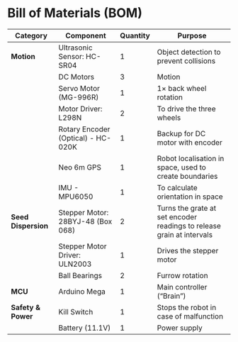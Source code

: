 # Bill of Materials (BOM)

| Category        | Component                          | Quantity | Purpose                                                                 |
|-----------------|------------------------------------|----------|-------------------------------------------------------------------------|
| **Motion**      | Ultrasonic Sensor: HC-SR04         | 1        | Object detection to prevent collisions                         |
|                 | DC Motors            | 3        | Motion                                                                  |
|                 | Servo Motor (MG-996R)              | 1        | 1× back wheel rotation                                                  |
|                 | Motor Driver: L298N                | 2        | To drive the three wheels                                               |
|                 | Rotary Encoder (Optical) - HC-020K | 1        | Backup for DC motor with encoder                                        |
|                 | Neo 6m GPS                         | 1        | Robot localisation in space, used to create boundaries                  |
|                 | IMU - MPU6050                      | 1        | To calculate orientation in space                                       |
| **Seed Dispersion** | Stepper Motor: 28BYJ-48 (Box 068) | 2     | Turns the grate at set encoder readings to release grain at intervals   |
|                 | Stepper Motor Driver: ULN2003      | 1        | Drives the stepper motor                                                |
|                 | Ball Bearings                      | 2        | Furrow rotation                                                         |
| **MCU**         | Arduino Mega                       | 1        | Main controller (“Brain”)                                               |
| **Safety & Power** | Kill Switch                     | 1        | Stops the robot in case of malfunction                                  |
|                 | Battery (11.1V)                    | 1        | Power supply                                                            |
